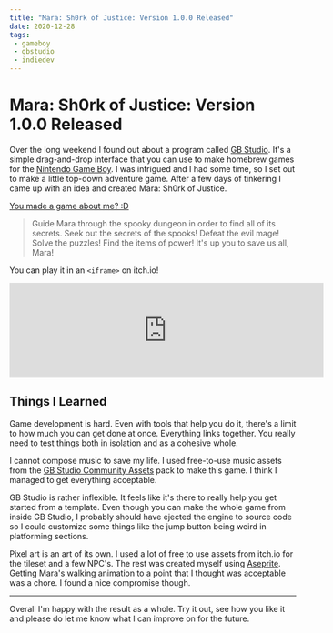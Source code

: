 ```yaml
---
title: "Mara: Sh0rk of Justice: Version 1.0.0 Released"
date: 2020-12-28
tags:
 - gameboy
 - gbstudio
 - indiedev
---
```


# Mara: Sh0rk of Justice: Version 1.0.0 Released

Over the long weekend I found out about a program called [GB Studio](https://www.gbstudio.dev).
It's a simple drag-and-drop interface that you can use to make homebrew games for the
[Nintendo Game Boy](https://en.wikipedia.org/wiki/Game_Boy). I was intrigued and I had
some time, so I set out to make a little top-down adventure game. After a few days of
tinkering I came up with an idea and created Mara: Sh0rk of Justice.

[You made a game about me? :D](conversation://Mara/hacker)

> Guide Mara through the spooky dungeon in order to find all of its secrets. Seek out
> the secrets of the spooks! Defeat the evil mage! Solve the puzzles! Find the items 
> of power! It's up you to save us all, Mara!

You can play it in an `<iframe>` on itch.io!

<iframe frameborder="0" src="https://itch.io/embed/866982?dark=true" width="552" height="167"><a href="https://withinstudios.itch.io/mara-sh0rk-justice">Mara: Sh0rk of Justice by Within</a></iframe>

## Things I Learned

Game development is hard. Even with tools that help you do it, there's a limit to how
much you can get done at once. Everything links together. You really need to test
things both in isolation and as a cohesive whole.

I cannot compose music to save my life. I used free-to-use music assets from the
[GB Studio Community Assets](https://github.com/DeerTears/GB-Studio-Community-Assets)
pack to make this game. I think I managed to get everything acceptable.

GB Studio is rather inflexible. It feels like it's there to really help you get
started from a template. Even though you can make the whole game from inside GB
Studio, I probably should have ejected the engine to source code so I could
customize some things like the jump button being weird in platforming sections.

Pixel art is an art of its own. I used a lot of free to use assets from itch.io for
the tileset and a few NPC's. The rest was created myself using
[Aseprite](https://www.aseprite.org). Getting Mara's walking animation to a point
that I thought was acceptable was a chore. I found a nice compromise though.

---

Overall I'm happy with the result as a whole. Try it out, see how you like it and
please do let me know what I can improve on for the future.
